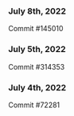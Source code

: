 ### July 8th, 2022

Commit #145010

### July 5th, 2022

Commit #314353


### July 4th, 2022

Commit #72281
